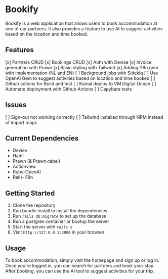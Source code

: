 # Bookify
Bookify is a web application that allows users to book accommodation at one of our partners. It also provides a feature to use AI to suggest activities based on the location and time booked.

## Features
[x] Partners CRUD
[x] Bookings CRUD
[x] Auth with Devise
[x] Invoice generation with Prawn
[x] Basic styling with Tailwind
[x] Adding I18n gem with implementation (NL and EN)
[ ] Background jobs with Sidekiq
[ ] Use OpenAi Gem to suggest activities based on location and time booked
[ ] Github actions for Build and test
[ ] Kamal deploy to VM Digital Ocean
[ ] Automate deployment with Github Actions
[ ] Capybara tests

## Issues
[ ] Sign-out not working correctly
[ ] Tailwind installed through NPM instead of import maps 

## Current Dependencies
- Devise
- Haml
- Prawn (& Prawn-tabel)
- Actionview
- Ruby-OpenAI
- Rails-i18n

## Getting Started

1. Clone the repository
2. Run bundle install to install the dependencies
3. Run `rails db:migrate` to set up the database
4. Run a postgres container or bootup the server
5. Start the server with `rails s`
6. Visit `http://127.0.0.1:3000` in your browser

## Usage
To book accommodation, simply visit the homepage and sign up or log in. Once you're logged in, you can search for partners and book your stay. After booking, you can use the AI tool to suggest activities for your trip.

